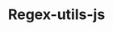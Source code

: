 ---
layout: home

title: Regex-utils-js

hero:
  name: Regex-utils-js
  text: 集成了常用正则表达式的工具函数库
  tagline: typescript开发而成，减少你爬楼的时间，提高你的开发效率
  actions:
    - theme: brand
      text: 快速开始
      link: /guide/getting-started
    - theme: alt
      text: Github
      link: https://github.com/zguiyang/regex-utils-js

features:
  - title: 表达式可配置
    details: 你可以通过参数动态的设置正则表达式的匹配规则，如限定字符长度、特殊字符范围等等
  - title: 稳定可靠
    details: 每一个正则表达式均有对应的测试用例，测试用例均通过，请放心使用
  - title: 表达式齐全
    details: 整理收集了各大网站、社区通用的正则表达式，方便你的使用，把搜索正则时间用来摸鱼，它不香吗？
  - title: 关于维护和更新
    details: 只能保证有Bug一定会修，我使用一天就维护一天。同时也欢迎大家来提交bug，我会尽快修复。
---